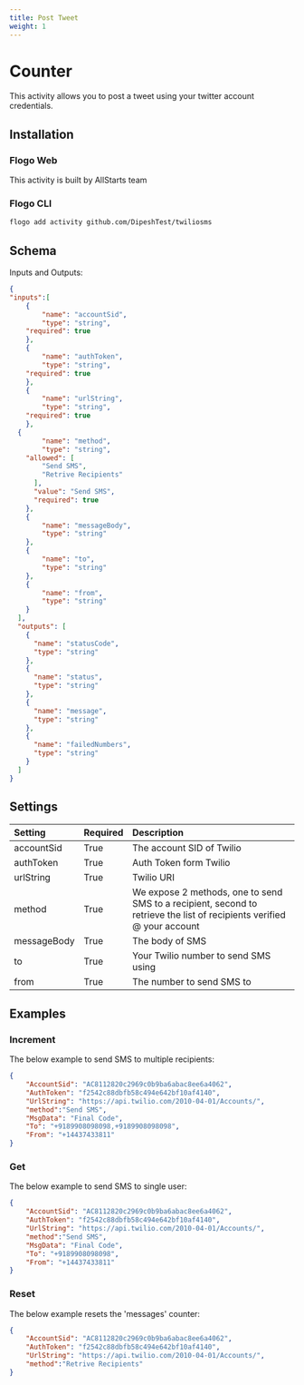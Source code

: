 ```yaml
---
title: Post Tweet
weight: 1
---
```


# Counter
This activity allows you to post a tweet using your twitter account credentials.

## Installation
### Flogo Web
This activity is built by AllStarts team
### Flogo CLI
```bash
flogo add activity github.com/DipeshTest/twiliosms
```

## Schema
Inputs and Outputs:

```json
{
"inputs":[
    {
		"name": "accountSid",
		"type": "string",
    "required": true
	},
	{
		"name": "authToken",
		"type": "string",
    "required": true
	},
	{
		"name": "urlString",
		"type": "string",
    "required": true
	},
  {
		"name": "method",
		"type": "string",
    "allowed": [
        "Send SMS",
        "Retrive Recipients"
      ],
      "value": "Send SMS",
      "required": true
	},
	{
		"name": "messageBody",
		"type": "string"
	},
	{
		"name": "to",
		"type": "string"
	},
	{
		"name": "from",
		"type": "string"
	}
  ],
  "outputs": [
    {
      "name": "statusCode",
      "type": "string"
    },
    {
      "name": "status",
      "type": "string"
    },
	{
      "name": "message",
      "type": "string"
    },
	{
      "name": "failedNumbers",
      "type": "string"
    }
  ]
}
```
## Settings
| Setting     | Required | Description |
|:------------|:---------|:------------|
| accountSid | True     | The account SID of Twilio |         
| authToken   | True    | Auth Token form Twilio|
| urlString | True     | Twilio URI |  
| method | True     | We expose 2 methods, one to send SMS to a recipient, second to retrieve the list of recipients verified @ your account |  
| messageBody | True     | The body of SMS |  
| to       | True    |Your Twilio number to send SMS using|
| from       | True    | The number to send SMS to |

## Examples
### Increment
The below example to send SMS to multiple recipients:

```json
{
	"AccountSid": "AC8112820c2969c0b9ba6abac8ee6a4062",
	"AuthToken": "f2542c88dbfb58c494e642bf10af4140",
	"UrlString": "https://api.twilio.com/2010-04-01/Accounts/",
	"method":"Send SMS",
	"MsgData": "Final Code",
	"To": "+9189908098098,+9189908098098",
	"From": "+14437433811"
}
```

### Get
The below example to send SMS to single user:

```json
{
	"AccountSid": "AC8112820c2969c0b9ba6abac8ee6a4062",
	"AuthToken": "f2542c88dbfb58c494e642bf10af4140",
	"UrlString": "https://api.twilio.com/2010-04-01/Accounts/",
	"method":"Send SMS",
	"MsgData": "Final Code",
	"To": "+9189908098098",
	"From": "+14437433811"
}
```

### Reset
The below example resets the 'messages' counter:

```json
{
	"AccountSid": "AC8112820c2969c0b9ba6abac8ee6a4062",
	"AuthToken": "f2542c88dbfb58c494e642bf10af4140",
	"UrlString": "https://api.twilio.com/2010-04-01/Accounts/",
	"method":"Retrive Recipients"
}
```